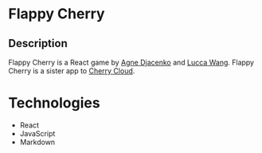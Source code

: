 # Flappy Cherry

## Description 

Flappy Cherry is a React game by [Agne Djacenko](https://github.com/AgneDJ) and [Lucca Wang](https://github.com/LuccaWang1). Flappy Cherry is a sister app to [Cherry Cloud](https://github.com/LuccaWang1/cherry-cloud).

# Technologies 

* React 
* JavaScript 
* Markdown 